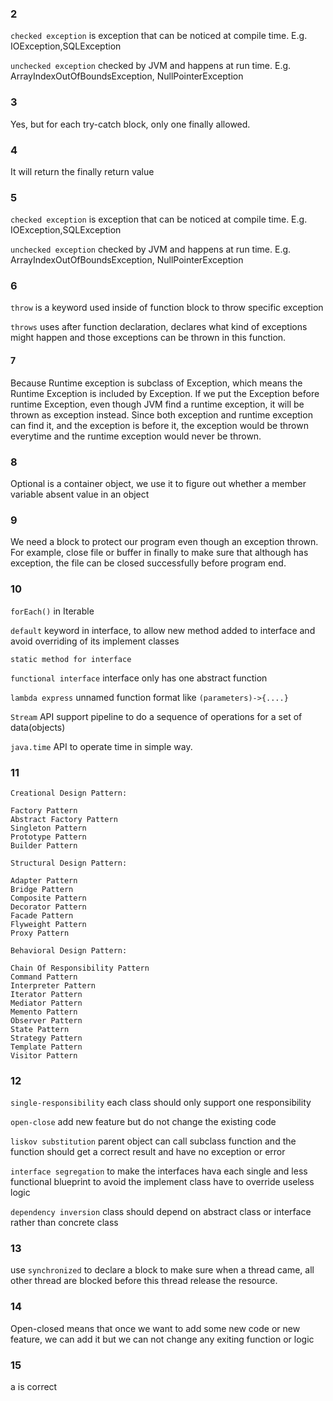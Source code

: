 ### 2
`checked exception` is exception that can be noticed at compile time. E.g. IOException,SQLException

`unchecked exception` checked by JVM and happens at run time. E.g. ArrayIndexOutOfBoundsException, NullPointerException

### 3
Yes, but for each try-catch block, only one finally allowed.

### 4
It will return the finally return value

### 5
`checked exception` is exception that can be noticed at compile time. E.g. IOException,SQLException

`unchecked exception` checked by JVM and happens at run time. E.g. ArrayIndexOutOfBoundsException, NullPointerException

### 6
`throw` is a keyword used inside of function block to throw specific exception

`throws` uses after function declaration, declares what kind of exceptions might happen and those exceptions can be thrown in this function.

#### 7
Because Runtime exception is subclass of Exception, which means the Runtime Exception is included by Exception. If we put the Exception before runtime Exception, even though JVM find a runtime exception, it will be thrown as exception instead. Since both exception and runtime exception can find it, and the exception is before it, the exception would be thrown everytime and the runtime exception would never be thrown.

### 8
Optional is a container object, we use it to figure out whether a member variable absent value in an object

### 9
We need a block to protect our program even though an exception thrown. For example, close file or buffer in finally to make sure that although has exception, the file can be closed successfully before program end.

### 10
 `forEach()` in Iterable
 
`default` keyword in interface, to allow new method added to interface and avoid overriding of its implement classes

`static method for interface`

`functional interface` interface only has one abstract function

`lambda express` unnamed function format like `(parameters)->{....}`

`Stream` API support pipeline to do a sequence of operations for a set of data(objects)

`java.time` API to operate time in simple way.

### 11
`Creational Design Pattern:`
```
Factory Pattern
Abstract Factory Pattern
Singleton Pattern
Prototype Pattern
Builder Pattern
```
`Structural Design Pattern:`
```
Adapter Pattern
Bridge Pattern
Composite Pattern
Decorator Pattern
Facade Pattern
Flyweight Pattern
Proxy Pattern
```
`Behavioral Design Pattern:`
```
Chain Of Responsibility Pattern
Command Pattern
Interpreter Pattern
Iterator Pattern
Mediator Pattern
Memento Pattern
Observer Pattern
State Pattern
Strategy Pattern
Template Pattern
Visitor Pattern
```
### 12
`single-responsibility` each class should only support one responsibility

`open-close` add new feature but do not change the existing code

`liskov substitution` parent object can call subclass function and the function should get a correct result and have no exception or error

`interface segregation` to make the interfaces hava each single and less functional blueprint to avoid the implement class have to override useless logic

`dependency inversion` class should depend on abstract class or interface rather than concrete class

### 13
use `synchronized` to declare a block to make sure when a thread came, all other thread are blocked before this thread release the resource.
### 14
Open-closed means that once we want to add some new code or new feature, we can add it but we can not change any exiting function or logic

### 15
a is correct
